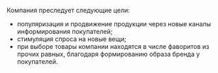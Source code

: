Компания преследует следующие цели:
*   популяризация и продвижение продукции через новые каналы информирования покупателей;
*   стимуляция спроса на новые вещи;
*   при выборе товары компании находятся в числе фаворитов из прочих равных, благодаря формированию образа бренда у покупателей.
